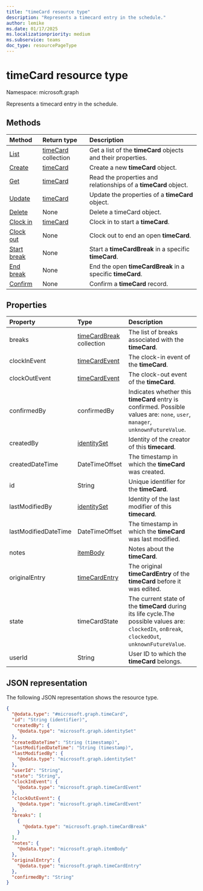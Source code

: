 ```yaml
---
title: "timeCard resource type"
description: "Represents a timecard entry in the schedule."
author: lemike
ms.date: 01/17/2025
ms.localizationpriority: medium
ms.subservice: teams
doc_type: resourcePageType
---
```


# timeCard resource type

Namespace: microsoft.graph

Represents a timecard entry in the schedule.

## Methods

|Method|Return type|Description|
|:---|:---|:---|
|[List](../api/schedule-list-timecards.md)|[timeCard](../resources/timecard.md) collection|Get a list of the **timeCard** objects and their properties.|
|[Create](../api/schedule-post-timecards.md)|[timeCard](../resources/timecard.md)|Create a new **timeCard** object.|
|[Get](../api/timecard-get.md)|[timeCard](../resources/timecard.md)|Read the properties and relationships of a **timeCard** object.|
|[Update](../api/timecard-update.md)|[timeCard](../resources/timecard.md)|Update the properties of a **timeCard** object.|
|[Delete](../api/schedule-delete-timecards.md)|None|Delete a timeCard object.|
|[Clock in](../api/timecard-clockin.md)|[timeCard](timecard.md)|Clock in to start a **timeCard**.|
|[Clock out](../api/timecard-clockout.md)|None|Clock out to end an open **timeCard**.|
|[Start break](../api/timecard-startbreak.md)|None|Start a **timeCardBreak** in a specific **timeCard**.|
|[End break](../api/timecard-endbreak.md)|None|End the open **timeCardBreak** in a specific **timeCard**.|
|[Confirm](../api/timecard-confirm.md)|None|Confirm a **timeCard** record.|

## Properties
|Property|Type|Description|
|:---|:---|:---|
|breaks|[timeCardBreak](../resources/timecardbreak.md) collection|The list of breaks associated with the **timeCard**.|
|clockInEvent|[timeCardEvent](../resources/timecardevent.md)|The clock-in event of the **timeCard**.|
|clockOutEvent|[timeCardEvent](../resources/timecardevent.md)|The clock-out event of the **timeCard**.|
|confirmedBy|confirmedBy|Indicates whether this **timeCard** entry is confirmed. Possible values are: `none`, `user`, `manager`, `unknownFutureValue`.|
|createdBy|[identitySet](identityset)|Identity of the creator of this **timecard**.|
|createdDateTime|DateTimeOffset|The timestamp in which the **timeCard** was created.|
|id|String|Unique identifier for the **timeCard**.|
|lastModifiedBy|[identitySet](identityset)|Identity of the last modifier of this **timecard**.|
|lastModifiedDateTime|DateTimeOffset|The timestamp in which the **timeCard** was last modified.|
|notes|[itemBody](../resources/itembody.md)|Notes about the **timeCard**.|
|originalEntry|[timeCardEntry](../resources/timecardentry.md)|The original **timeCardEntry** of the **timeCard** before it was edited.|
|state|timeCardState|The current state of the **timeCard** during its life cycle.The possible values are: `clockedIn`, `onBreak`, `clockedOut`, `unknownFutureValue`.|
|userId|String|User ID to which the **timeCard** belongs.|

## JSON representation

The following JSON representation shows the resource type.

<!-- {
  "blockType": "resource",
  "keyProperty": "id",
  "@odata.type": "microsoft.graph.timeCard",
  "baseType": "microsoft.graph.changeTrackedEntity",
  "openType": false
}
-->
```json
{
  "@odata.type": "#microsoft.graph.timeCard",
  "id": "String (identifier)",
  "createdBy": {
    "@odata.type": "microsoft.graph.identitySet"
  },
  "createdDateTime": "String (timestamp)",
  "lastModifiedDateTime": "String (timestamp)",
  "lastModifiedBy": {
    "@odata.type": "microsoft.graph.identitySet"
  },
  "userId": "String",
  "state": "String",
  "clockInEvent": {
    "@odata.type": "microsoft.graph.timeCardEvent"
  },
  "clockOutEvent": {
    "@odata.type": "microsoft.graph.timeCardEvent"
  },
  "breaks": [
    {
      "@odata.type": "microsoft.graph.timeCardBreak"
    }
  ],
  "notes": {
    "@odata.type": "microsoft.graph.itemBody"
  },
  "originalEntry": {
    "@odata.type": "microsoft.graph.timeCardEntry"
  },
  "confirmedBy": "String"
}
```

